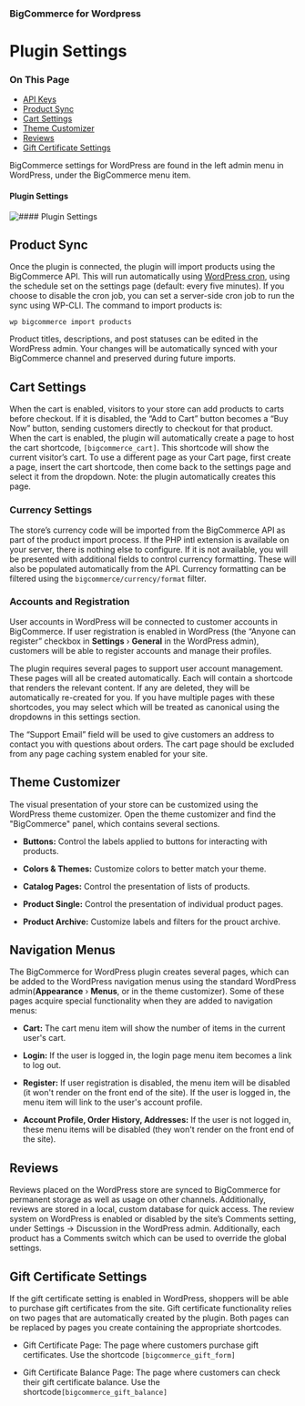 <div><h3 class="sub-docs-type" id="bigcommerce-for-wordpress">BigCommerce for Wordpress</h3>
<h1 class="sub-docs-title">Plugin Settings</h1>
<div class="otp" id="no-index">
	<h3> On This Page </h3>
	<ul>
        <li><a href="#plugin-settings_api-keys">API Keys</a></li>
        <li><a href="#plugin-settings_product-sync">Product Sync</a></li>
        <li><a href="#plugin-settings_cart-settings">Cart Settings</a></li>
        <li><a href="#plugin-settings_theme-customizer">Theme Customizer</a></li>
        <li><a href="#plugin-settings_reviews">Reviews</a></li>
        <li><a href="#plugin-settings_gift-certificate-settings">Gift Certificate Settings</a></li>
	</ul>
</div>

BigCommerce settings for WordPress are found in the left admin menu in WordPress, under the BigCommerce menu item.

<!--
    title: #### Plugin Settings

    data: //s3.amazonaws.com/user-content.stoplight.io/6012/1540476609033
-->

#### Plugin Settings
![#### Plugin Settings
](//s3.amazonaws.com/user-content.stoplight.io/6012/1540476609033 "#### Plugin Settings
")



<a href='#plugin-settings_product-sync' aria-hidden='true' class='block-anchor'  id='plugin-settings_product-sync'></a>

## Product Sync
Once the plugin is connected, the plugin will import products using the BigCommerce API. This will run automatically using [WordPress cron](https://developer.wordpress.org/plugins/cron/), using the schedule set on the settings page (default: every five minutes).
If you choose to disable the cron job, you can set a server-side cron job to run the sync using WP-CLI. The command to import products is:

`wp bigcommerce import products`

Product titles, descriptions, and post statuses can be edited in the WordPress admin. Your changes will be automatically synced with your BigCommerce channel and preserved during future imports.



<a href='#plugin-settings_cart-settings' aria-hidden='true' class='block-anchor'  id='plugin-settings_cart-settings'></a>

## Cart Settings

When the cart is enabled, visitors to your store can add products to carts before checkout. If it is disabled, the “Add to Cart” button becomes a “Buy Now” button, sending customers directly to checkout for that product. When the cart is enabled, the plugin will automatically create a page to host the cart shortcode, `[bigcommerce_cart]`. This shortcode will show the current visitor’s cart. To use a different page as your Cart page, first create a page, insert the cart shortcode, then come back to the settings page and select it from the dropdown. Note: the plugin automatically creates this page.

### Currency Settings

The store’s currency code will be imported from the BigCommerce API as part of the product import process. If the PHP intl extension is available on your server, there is nothing else to configure. If it is not available, you will be presented with additional fields to control currency formatting. These will also be populated automatically from the API. Currency formatting can be filtered using the `bigcommerce/currency/format` filter.

### Accounts and Registration

User accounts in WordPress will be connected to customer accounts in BigCommerce. If user registration is enabled in WordPress (the “Anyone can register” checkbox in **Settings** › **General** in the WordPress admin), customers will be able to register accounts and manage their profiles. 

The plugin requires several pages to support user account management. These pages will all be created automatically. Each will contain a shortcode that renders the relevant content. If any are deleted, they will be automatically re-created for you. If you have multiple pages with these shortcodes, you may select which will be treated as canonical using the dropdowns in this settings section. 

The “Support Email” field will be used to give customers an address to contact you with questions about orders.
The cart page should be excluded from any page caching system enabled for your site.



<a href='#plugin-settings_theme-customizer' aria-hidden='true' class='block-anchor'  id='plugin-settings_theme-customizer'></a>

## Theme Customizer
The visual presentation of your store can be customized using the WordPress theme customizer. Open the theme customizer and find the "BigCommerce" panel, which contains several sections.

* **Buttons:** Control the labels applied to buttons for interacting with products.  

* **Colors & Themes:** Customize colors to better match your theme.
  
* **Catalog Pages:** Control the presentation of lists of products. 
 
* **Product Single:** Control the presentation of individual product pages.  

* **Product Archive:** Customize labels and filters for the prouct archive.



<a href='#plugin-settings_navigation-menus' aria-hidden='true' class='block-anchor'  id='plugin-settings_navigation-menus'></a>

## Navigation Menus

The BigCommerce for WordPress plugin creates several pages, which can be added to the WordPress navigation menus using the standard WordPress admin(**Appearance** › **Menus**, or in the theme customizer). 
Some of these pages acquire special functionality when they are added to navigation menus:

* **Cart:** The cart menu item will show the number of items in the current user's cart.
  
* **Login:** If the user is logged in, the login page menu item becomes a link to log out.
  
* **Register:** If user registration is disabled, the menu item will be disabled (it won't render on the front end of the site). If the user is logged in, the menu item will link to the user's account profile.  
* **Account Profile, Order History, Addresses:** If the user is not logged in, these menu items will be disabled (they won't render on the front end of the site).



<a href='#plugin-settings_reviews' aria-hidden='true' class='block-anchor'  id='plugin-settings_reviews'></a>

## Reviews
Reviews placed on the WordPress store are synced to BigCommerce for permanent storage as well as usage on other channels. Additionally, reviews are stored in a local, custom database for quick access.
The review system on WordPress is enabled or disabled by the site’s Comments setting, under Settings → Discussion in the WordPress admin. Additionally, each product has a Comments switch which can be used to override the global settings.




<a href='#plugin-settings_gift-certificate-settings' aria-hidden='true' class='block-anchor'  id='plugin-settings_gift-certificate-settings'></a>

## Gift Certificate Settings
If the gift certificate setting is enabled in WordPress, shoppers will be able to purchase gift certificates from the site. Gift certificate functionality relies on two pages that are automatically created by the plugin. Both pages can be replaced by pages you create containing the appropriate shortcodes.

* Gift Certificate Page: The page where customers purchase gift certificates. 
Use the shortcode `[bigcommerce_gift_form]`

* Gift Certificate Balance Page:
The page where customers can check their gift certificate balance. Use the shortcode`[bigcommerce_gift_balance]`


